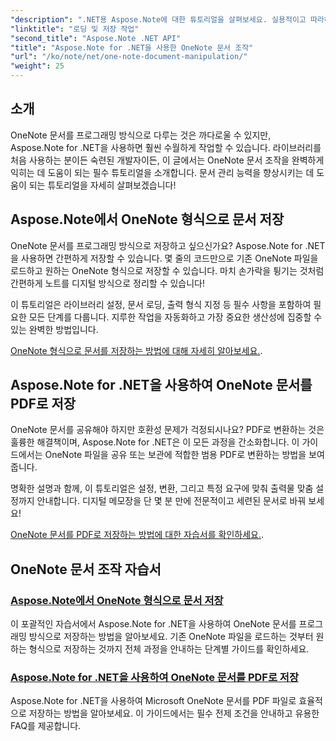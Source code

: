 ```yaml
---
"description": ".NET용 Aspose.Note에 대한 튜토리얼을 살펴보세요. 실용적이고 따라하기 쉬운 예제와 FAQ를 통해 OneNote 문서를 만들고, 저장하고, 변환하는 방법에 중점을 두고 있습니다."
"linktitle": "로딩 및 저장 작업"
"second_title": "Aspose.Note .NET API"
"title": "Aspose.Note for .NET을 사용한 OneNote 문서 조작"
"url": "/ko/note/net/one-note-document-manipulation/"
"weight": 25
---
```


## 소개

OneNote 문서를 프로그래밍 방식으로 다루는 것은 까다로울 수 있지만, Aspose.Note for .NET을 사용하면 훨씬 수월하게 작업할 수 있습니다. 라이브러리를 처음 사용하는 분이든 숙련된 개발자이든, 이 글에서는 OneNote 문서 조작을 완벽하게 익히는 데 도움이 되는 필수 튜토리얼을 소개합니다. 문서 관리 능력을 향상시키는 데 도움이 되는 튜토리얼을 자세히 살펴보겠습니다!

## Aspose.Note에서 OneNote 형식으로 문서 저장  

OneNote 문서를 프로그래밍 방식으로 저장하고 싶으신가요? Aspose.Note for .NET을 사용하면 간편하게 저장할 수 있습니다. 몇 줄의 코드만으로 기존 OneNote 파일을 로드하고 원하는 OneNote 형식으로 저장할 수 있습니다. 마치 손가락을 튕기는 것처럼 간편하게 노트를 디지털 방식으로 정리할 수 있습니다!  

이 튜토리얼은 라이브러리 설정, 문서 로딩, 출력 형식 지정 등 필수 사항을 포함하여 필요한 모든 단계를 다룹니다. 지루한 작업을 자동화하고 가장 중요한 생산성에 집중할 수 있는 완벽한 방법입니다.  

[OneNote 형식으로 문서를 저장하는 방법에 대해 자세히 알아보세요.](./saving-document-to-one-note-format/).  

## Aspose.Note for .NET을 사용하여 OneNote 문서를 PDF로 저장  

OneNote 문서를 공유해야 하지만 호환성 문제가 걱정되시나요? PDF로 변환하는 것은 훌륭한 해결책이며, Aspose.Note for .NET은 이 모든 과정을 간소화합니다. 이 가이드에서는 OneNote 파일을 공유 또는 보관에 적합한 범용 PDF로 변환하는 방법을 보여줍니다.  

명확한 설명과 함께, 이 튜토리얼은 설정, 변환, 그리고 특정 요구에 맞춰 출력물 맞춤 설정까지 안내합니다. 디지털 메모장을 단 몇 분 만에 전문적이고 세련된 문서로 바꿔 보세요!  

[OneNote 문서를 PDF로 저장하는 방법에 대한 자습서를 확인하세요.](./saving-one-note-document-pdf/).  

## OneNote 문서 조작 자습서
### [Aspose.Note에서 OneNote 형식으로 문서 저장](./saving-document-to-one-note-format/)
이 포괄적인 자습서에서 Aspose.Note for .NET을 사용하여 OneNote 문서를 프로그래밍 방식으로 저장하는 방법을 알아보세요. 기존 OneNote 파일을 로드하는 것부터 원하는 형식으로 저장하는 것까지 전체 과정을 안내하는 단계별 가이드를 확인하세요.
### [Aspose.Note for .NET을 사용하여 OneNote 문서를 PDF로 저장](./saving-one-note-document-pdf/)
Aspose.Note for .NET을 사용하여 Microsoft OneNote 문서를 PDF 파일로 효율적으로 저장하는 방법을 알아보세요. 이 가이드에서는 필수 전제 조건을 안내하고 유용한 FAQ를 제공합니다.